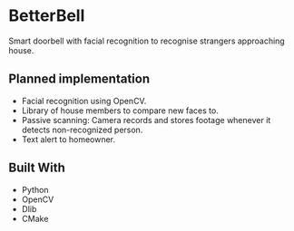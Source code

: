 # BetterBell

Smart doorbell with facial recognition to recognise strangers approaching house.

## Planned implementation

- Facial recognition using OpenCV.
- Library of house members to compare new faces to.
- Passive scanning: Camera records and stores footage whenever it detects non-recognized person.
- Text alert to homeowner.

## Built With

- Python
- OpenCV
- Dlib
- CMake
